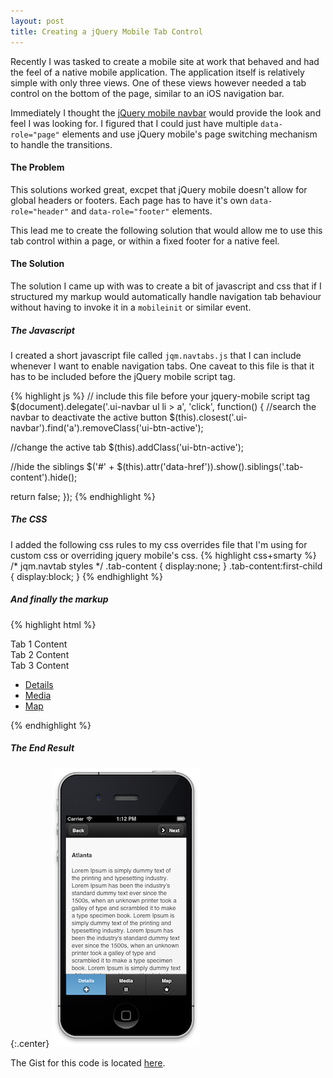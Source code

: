 ```yaml
---
layout: post
title: Creating a jQuery Mobile Tab Control
---
```

Recently I was tasked to create a mobile site at work that behaved and had the feel of a native mobile application. The application itself is relatively simple with only three views. One of these views however needed a tab control on the bottom of the page, similar to an iOS navigation bar.

Immediately I thought the [jQuery mobile navbar](http://jquerymobile.com/test/docs/toolbars/docs-navbar.html) would provide the look and feel I was looking for. I figured that I could just have multiple `data-role="page"` elements and use jQuery mobile's page switching mechanism to handle the transitions.

#### The Problem
This solutions worked great, excpet that jQuery mobile doesn't allow for global headers or footers. Each page has to have it's own `data-role="header"` and `data-role="footer"` elements.

This lead me to create the following solution that would allow me to use this tab control within a page, or within a fixed footer for a native feel.

#### The Solution
The solution I came up with was to create a bit of javascript and css that if I structured my markup would automatically handle navigation tab behaviour without having to invoke it in a `mobileinit` or similar event.

##### The Javascript

I created a short javascript file called `jqm.navtabs.js` that I can include whenever I want to enable navigation tabs. One caveat to this file is that it has to be included before the jQuery mobile script tag.

{% highlight js %}
// include this file before your jquery-mobile script tag
$(document).delegate('.ui-navbar ul li > a', 'click', function() {
  //search the navbar to deactivate the active button
  $(this).closest('.ui-navbar').find('a').removeClass('ui-btn-active');

  //change the active tab
  $(this).addClass('ui-btn-active');

  //hide the siblings
  $('#' + $(this).attr('data-href')).show().siblings('.tab-content').hide();

  return false;
});
{% endhighlight %}

##### The CSS
I added the following css rules to my css overrides file that I'm using for custom css or overriding jquery mobile's css.
{% highlight css+smarty %}
/* jqm.navtab styles */
.tab-content {
    display:none;
}
.tab-content:first-child {
    display:block;
}
{% endhighlight %}

##### And finally the markup
{% highlight html %}
<!-- the content markup -->
<div id="tab1" class="tab-content">
  Tab 1 Content
</div>
<div id="tab2" class="tab-content">
  Tab 2 Content
</div>
<div id="tab3" class="tab-content">
  Tab 3 Content
</div>

<!-- the navbar markup -->
<!-- place in a data-role="footer"  for a footer navbar -->
<div data-role="navbar">
  <ul>
    <li><a href="#" class="ui-btn-active" data-href="tab1">Details</a></li>
    <li><a href="#" data-href="tab2">Media</a></li>
    <li><a href="#" data-href="tab3">Map</a></li>
  </ul>
</div>
{% endhighlight %}

##### The End Result

{:.center}
![Navigation Tabs](/assets/images/jqm.navtabs.png)

The Gist for this code is located [here](https://gist.github.com/4495249).